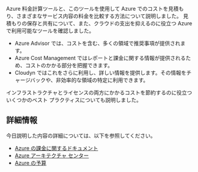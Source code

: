 Azure 料金計算ツールと、このツールを使用して Azure でのコストを見積もり、さまざまなサービス内容の料金を比較する方法について説明しました。 見積もりの保存と共有について、また、クラウドの支出を抑えるのに役立つ Azure で利用可能なツールを確認しました。 

- Azure Advisor では、コストを含む、多くの領域で推奨事項が提供されます。
- Azure Cost Management ではレポートと課金に関する情報が提供されるため、コストのかかる部分を把握できます。 
- Cloudyn ではこれをさらに利用し、詳しい情報を提供します。その情報をチャージバックや、非効率的な領域の特定に利用できます。

インフラストラクチャとライセンスの両方にかかるコストを節約するのに役立ついくつかのベスト プラクティスについても説明しました。

## <a name="learn-more"></a>詳細情報

今日説明した内容の詳細については、以下を参照してください。

- [Azure の課金に関するドキュメント](https://docs.microsoft.com/azure/billing/)
- [Azure アーキテクチャ センター](https://docs.microsoft.com/azure/architecture/)
- [Azure の予算](https://docs.microsoft.com/azure/billing/billing-cost-management-budget-scenario)



